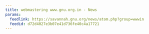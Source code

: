 ```yaml
---
title: webmastering www.gnu.org.in - News
params:
  feedlink: https://savannah.gnu.org/news/atom.php?group=wwwin
  feedid: d72d4027e3b07e41d736fe40c4a17721
---
```


